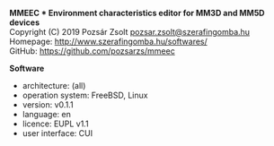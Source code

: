 **MMEEC * Environment characteristics editor for MM3D and MM5D devices**  
Copyright (C) 2019 Pozsár Zsolt <pozsar.zsolt@szerafingomba.hu>  
Homepage: <http://www.szerafingomba.hu/softwares/>  
GitHub: <https://github.com/pozsarzs/mmeec>

**Software**

 - architecture:       (all)
 - operation system:   FreeBSD, Linux
 - version:            v0.1.1
 - language:           en
 - licence:            EUPL v1.1
 - user interface:     CUI
